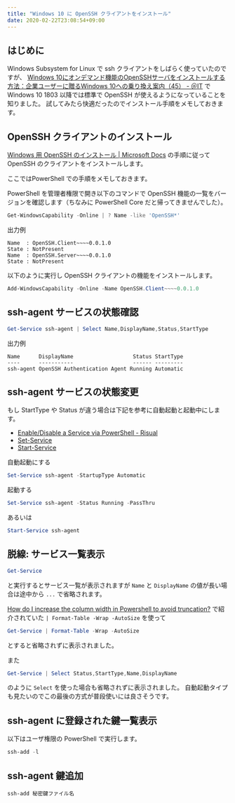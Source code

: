```yaml
---
title: "Windows 10 に OpenSSH クライアントをインストール"
date: 2020-02-22T23:08:54+09:00
---
```


## はじめに

Windows Subsystem for Linux で ssh クライアントをしばらく使っていたのですが、
[Windows 10にオンデマンド機能のOpenSSHサーバをインストールする方法：企業ユーザーに贈るWindows 10への乗り換え案内（45） - ＠IT](https://www.atmarkit.co.jp/ait/articles/1903/28/news005.html)
で Windows 10 1803 以降では標準で OpenSSH が使えるようになっていることを知りました。
試してみたら快適だったのでインストール手順をメモしておきます。

## OpenSSH クライアントのインストール

[Windows 用 OpenSSH のインストール | Microsoft Docs](https://docs.microsoft.com/ja-jp/windows-server/administration/openssh/openssh_install_firstuse) の手順に従って OpenSSH のクライアントをインストールします。

ここではPowerShell での手順をメモしておきます。

PowerShell を管理者権限で開き以下のコマンドで OpenSSH 機能の一覧をバージョンを確認します（ちなみに PowerShell Core だと帰ってきませんでした）。

```powershell
Get-WindowsCapability -Online | ? Name -like 'OpenSSH*'
```

出力例

```
Name  : OpenSSH.Client~~~~0.0.1.0
State : NotPresent
Name  : OpenSSH.Server~~~~0.0.1.0
State : NotPresent
```

以下のように実行し OpenSSH クライアントの機能をインストールします。

```powershell
Add-WindowsCapability -Online -Name OpenSSH.Client~~~~0.0.1.0
```

## ssh-agent サービスの状態確認

```powershell
Get-Service ssh-agent | Select Name,DisplayName,Status,StartType
```

出力例

```
Name      DisplayName                   Status StartType
----      -----------                   ------ ---------
ssh-agent OpenSSH Authentication Agent Running Automatic
```

## ssh-agent サービスの状態変更

もし StartType や Status が違う場合は下記を参考に自動起動と起動中にします。

* [Enable/Disable a Service via PowerShell - Risual](https://www.risual.com/2011/06/enabledisable-a-service-via-powershell/)
* [Set-Service](https://docs.microsoft.com/en-us/powershell/module/microsoft.powershell.management/set-service?view=powershell-7)
* [Start-Service](https://docs.microsoft.com/en-us/powershell/module/microsoft.powershell.management/start-service?view=powershell-7)

自動起動にする

```powershell
Set-Service ssh-agent -StartupType Automatic
```

起動する

```powershell
Set-Service ssh-agent -Status Running -PassThru
```
あるいは
```powershell
Start-Service ssh-agent
```

## 脱線: サービス一覧表示

```powershell
Get-Service
```

と実行するとサービス一覧が表示されますが `Name` と `DisplayName` の値が長い場合は途中から `...` で省略されます。

[How do I increase the column width in Powershell to avoid truncation?](https://social.technet.microsoft.com/Forums/windowsserver/en-US/eee5be42-f412-4661-9b30-3b43005aeca1/how-do-i-increase-the-column-width-in-powershell-to-avoid-truncation?forum=winserverpowershell) で紹介されていた `| Format-Table -Wrap -AutoSize` を使って

```powershell
Get-Service | Format-Table -Wrap -AutoSize
```

とすると省略されずに表示されました。

また

```powershell
Get-Service | Select Status,StartType,Name,DisplayName
```

のように `Select` を使った場合も省略されずに表示されました。
自動起動タイプも見たいのでこの最後の方式が普段使いには良さそうです。

## ssh-agent に登録された鍵一覧表示

以下はユーザ権限の PowerShell で実行します。

```powershell
ssh-add -l
```

## ssh-agent 鍵追加

```
ssh-add 秘密鍵ファイル名
```
